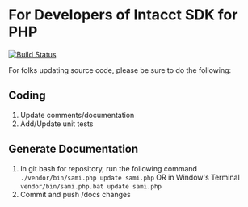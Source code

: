 # For Developers of Intacct SDK for PHP

[![Build Status](https://travis-ci.org/Intacct/intacct-sdk-php.svg?branch=master)](https://travis-ci.org/Intacct/intacct-sdk-php)

For folks updating source code, please be sure to do the following:

## Coding
1. Update comments/documentation
2. Add/Update unit tests

## Generate Documentation
1. In git bash for repository, run the following command `./vendor/bin/sami.php update sami.php`
OR in Window's Terminal `vendor/bin/sami.php.bat update sami.php`
2. Commit and push /docs changes
